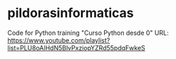 # pildorasinformaticas
Code for Python training "Curso Python desde 0"
URL: https://www.youtube.com/playlist?list=PLU8oAlHdN5BlvPxziopYZRd55pdqFwkeS
